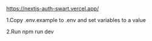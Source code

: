 https://nextjs-auth-swart.vercel.app/


1.Copy .env.example to .env and set variables to a value

2.Run npm run dev

